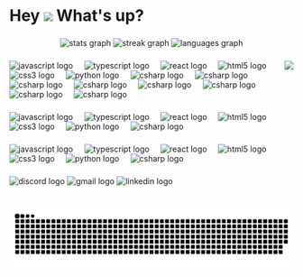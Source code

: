 <h1 align="left">Hey <img src="https://emojis.slackmojis.com/emojis/images/1577305505/7373/hand_wave.gif?1577305505" width="50" /> What's up?</h1>

###

<div align="center">
  <img src="https://github-readme-stats.vercel.app/api?username=linhnvh15vn&hide_title=false&hide_rank=false&show_icons=true&include_all_commits=true&count_private=true&disable_animations=false&theme=dracula&locale=en&hide_border=false" height="150" alt="stats graph"  />
  <img src="https://streak-stats.demolab.com?user=linhnvh15vn&locale=en&mode=daily&theme=dracula&hide_border=false&border_radius=5" height="150" alt="streak graph"  />
  <img src="https://github-readme-stats.vercel.app/api/top-langs?username=linhnvh15vn&locale=en&hide_title=false&layout=compact&card_width=320&langs_count=5&theme=dracula&hide_border=false" height="150" alt="languages graph"  />
</div>

###

<img align="right" height="150" src="https://cdn.svgporn.com/logos/react.svg"  />

###

<div align="left">
  <img src="https://cdn.svgporn.com/logos/javascript.svg" height="30" alt="javascript logo"  />
  <img width="12" />
  <img src="https://cdn.svgporn.com/logos/typescript-icon.svg" height="30" alt="typescript logo"  />
  <img width="12" />
  <img src="https://cdn.svgporn.com/logos/nextjs-icon.svg" height="30" alt="react logo"  />
  <img width="12" />
  <img src="https://cdn.svgporn.com/logos/react.svg" height="30" alt="html5 logo"  />
  <img width="12" />
  <img src="https://cdn.svgporn.com/logos/react-query-icon.svg" height="30" alt="css3 logo"  />
  <img width="12" />
  <img src="https://cdn.svgporn.com/logos/zod.svg" height="30" alt="python logo"  />
  <img width="12" />
  <img src="https://cdn.svgporn.com/logos/tailwindcss-icon.svg" height="30" alt="csharp logo"  />
  <img width="12" />
  <img src="https://cdn.svgporn.com/logos/bootstrap.svg" height="30" alt="csharp logo"  />
  <img width="12" />
  <img src="https://cdn.svgporn.com/logos/headlessui-icon.svg" height="30" alt="csharp logo"  />
  <img width="12" />
  <img src="https://cdn.svgporn.com/logos/ant-design.svg" height="30" alt="csharp logo"  />
  <img width="12" />
  <img src="https://cdn.svgporn.com/logos/material-ui.svg" height="30" alt="csharp logo"  />
  <img width="12" />
  <img src="https://cdn.svgporn.com/logos/html-5.svg" height="30" alt="csharp logo"  />
  <img width="12" />
  <img src="https://cdn.svgporn.com/logos/css-3.svg" height="30" alt="csharp logo"  />
  <img width="12" />
  <img src="https://cdn.svgporn.com/logos/sass.svg" height="30" alt="csharp logo"  />
</div>

###

<div align="left">
  <img src="https://cdn.svgporn.com/logos/nodejs-icon-alt.svg" height="30" alt="javascript logo"  />
  <img width="12" />
  <img src="https://cdn.svgporn.com/logos/nestjs.svg" height="30" alt="typescript logo"  />
  <img width="12" />
  <img src="https://cdn.svgporn.com/logos/mongodb-icon.svg" height="30" alt="react logo"  />
  <img width="12" />
  <img src="https://cdn.svgporn.com/logos/postgresql.svg" height="30" alt="html5 logo"  />
  <img width="12" />
  <img src="https://cdn.svgporn.com/logos/jwt-icon.svg" height="30" alt="css3 logo"  />
  <img width="12" />
  <img src="https://cdn.svgporn.com/logos/dotnet.svg" height="30" alt="python logo"  />
  <img width="12" />
  <img src="https://cdn.svgporn.com/logos/laravel.svg" height="30" alt="csharp logo"  />
</div>

###

<div align="left">
  <img src="https://cdn.svgporn.com/logos/visual-studio-code.svg" height="30" alt="javascript logo"  />
  <img width="12" />
  <img src="https://cdn.svgporn.com/logos/visual-studio.svg" height="30" alt="typescript logo"  />
  <img width="12" />
  <img src="https://cdn.svgporn.com/logos/postman-icon.svg" height="30" alt="react logo"  />
  <img width="12" />
  <img src="https://cdn.svgporn.com/logos/yarn.svg" height="30" alt="html5 logo"  />
  <img width="12" />
  <img src="https://cdn.svgporn.com/logos/pnpm.svg" height="30" alt="css3 logo"  />
  <img width="12" />
  <img src="https://cdn.svgporn.com/logos/npm-icon.svg" height="30" alt="python logo"  />
  <img width="12" />
  <img src="https://cdn.svgporn.com/logos/vitejs.svg" height="30" alt="csharp logo"  />
</div>

###

<div align="left">
  <img src="https://img.shields.io/static/v1?message=Discord&logo=discord&label=&color=7289DA&logoColor=white&labelColor=&style=for-the-badge" height="35" alt="discord logo"  />
  <img src="https://img.shields.io/static/v1?message=Gmail&logo=gmail&label=&color=D14836&logoColor=white&labelColor=&style=for-the-badge" height="35" alt="gmail logo"  />
  <img src="https://img.shields.io/static/v1?message=LinkedIn&logo=linkedin&label=&color=0077B5&logoColor=white&labelColor=&style=for-the-badge" height="35" alt="linkedin logo"  />
</div>

###

<br clear="both">

<picture>
  <source media="(prefers-color-scheme: dark)" srcset="https://raw.githubusercontent.com/linhnvh15vn/linhnvh15vn/output/github-contribution-grid-snake-dark.svg">
  <source media="(prefers-color-scheme: light)" srcset="https://raw.githubusercontent.com/linhnvh15vn/linhnvh15vn/output/github-contribution-grid-snake.svg">
  <img alt="github contribution grid snake animation" src="https://raw.githubusercontent.com/linhnvh15vn/linhnvh15vn/output/github-contribution-grid-snake.svg">
</picture>

###
